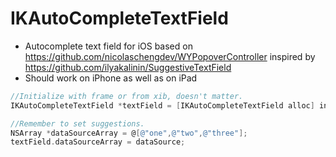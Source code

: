 IKAutoCompleteTextField
=======================

* Autocomplete text field for iOS based on https://github.com/nicolaschengdev/WYPopoverController inspired by https://github.com/ilyakalinin/SuggestiveTextField
* Should work on iPhone as well as on iPad

```objective-c
//Initialize with frame or from xib, doesn't matter.
IKAutoCompleteTextField *textField = [IKAutoCompleteTextField alloc] initWithFrame:CGRectMake(0,0,100,30)];

//Remember to set suggestions.
NSArray *dataSourceArray = @[@"one",@"two",@"three"];
textField.dataSourceArray = dataSource;
```